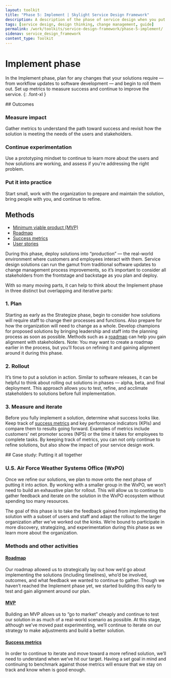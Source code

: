 ```yaml
---
layout: toolkit
title: "Phase 5: Implement | Skylight Service Design Framework"
description: A description of the phase of service design when you put solutions into production, including outcomes and methods.
tags: [service design, design thinking, change management, guide]
permalink: /work/toolkits/service-design-framework/phase-5-implement/
sidenav: service_design_framework
content_type: Toolkit
---
```


# Implement phase

In the Implement phase, plan for any changes that your solutions require — from workflow updates to software development — and begin to roll them out. Set up metrics to measure success and continue to improve the service.
{: .font-xl }

<div class="callout--tip callout--summary" markdown="1">
## Outcomes

### Measure impact
Gather metrics to understand the path toward success and revisit how the solution is meeting the needs of the users and stakeholders.

### Continue experimentation
Use a prototyping mindset to continue to learn more about the users and how solutions are working, and assess if you're addressing the right problem.

### Put it into practice
Start small, work with the organization to prepare and maintain the solution, bring people with you, and continue to refine.

## Methods
- [Minimum viable product (MVP)](/work/toolkits/service-design-framework/methods/minimum-viable-product/)
- [Roadmap](/work/toolkits/service-design-framework/methods/roadmap/)
- [Success metrics](/work/toolkits/service-design-framework/methods/success-metrics/)
- [User stories](/work/toolkits/service-design-framework/methods/user-stories/)
</div>

During this phase, deploy solutions into “production” — the real-world environment where customers and employees interact with them. Service design solutions can run the gamut from traditional software updates to change management process improvements, so it’s important to consider all stakeholders from the frontstage and backstage as you plan and deploy.

With so many moving parts, it can help to think about the Implement phase in three distinct but overlapping and iterative parts:

### 1. Plan

Starting as early as the Strategize phase, begin to consider how solutions will require staff to change their processes and functions. Also prepare for how the organization will need to change as a whole. Develop champions for proposed solutions by bringing leadership and staff into the planning process as soon as possible. Methods such as a [roadmap](/work/toolkits/service-design-framework/methods/roadmap/) can help you gain alignment with stakeholders. Note: You may want to create a roadmap earlier in the process, but you’ll focus on refining it and gaining alignment around it during this phase.

### 2. Rollout

It’s time to put a solution in action. Similar to software releases, it can be helpful to think about rolling out solutions in phases — alpha, beta, and final deployment. This approach allows you to test, refine, and acclimate stakeholders to solutions before full implementation.

### 3. Measure and iterate

Before you fully implement a solution, determine what success looks like. Keep track of [success metrics](/work/toolkits/service-design-framework/methods/success-metrics/) and key performance indicators (KPIs) and compare them to results going forward. Examples of metrics include customers' net promoter scores (NPS) or the time it takes for employees to complete tasks. By keeping track of metrics, you can not only continue to refine solutions, but also show the impact of your service design work.

<div class="callout callout--case-study" markdown="1">
## Case study: Putting it all together

### U.S. Air Force Weather Systems Office (WxPO)

Once we refine our solutions, we plan to move onto the next phase of putting it into action. By working with a smaller group in the WxPO, we won’t need to build an exhaustive plan for rollout. This will allow us to continue to gather feedback and iterate on the solution in the WxPO ecosystem without spending too many resources.

The goal of this phase is to take the feedback gained from implementing the solution with a subset of users and staff and adapt the rollout to the larger organization after we’ve worked out the kinks. We’re bound to participate in more discovery, strategizing, and experimentation during this phase as we learn more about the organization.

### Methods and other activities

#### [Roadmap](/work/toolkits/service-design-framework/methods/roadmap/)

Our roadmap allowed us to strategically lay out how we’d go about implementing the solutions (including timelines), who’d be involved, outcomes, and what feedback we wanted to continue to gather. Though we haven’t reached the Implement phase yet, we started building this early to test and gain alignment around our plan.

#### [MVP](/work/toolkits/service-design-framework/methods/minimum-viable-product/)

Building an MVP allows us to “go to market” cheaply and continue to test our solution in as much of a real-world scenario as possible. At this stage, although we’ve moved past experimenting, we’ll continue to iterate on our strategy to make adjustments and build a better solution.

#### [Success metrics](/work/toolkits/service-design-framework/methods/success-metrics/)

In order to continue to iterate and move toward a more refined solution, we’ll need to understand when we’ve hit our target. Having a set goal in mind and continuing to benchmark against those metrics will ensure that we stay on track and know when is good enough.
</div>
